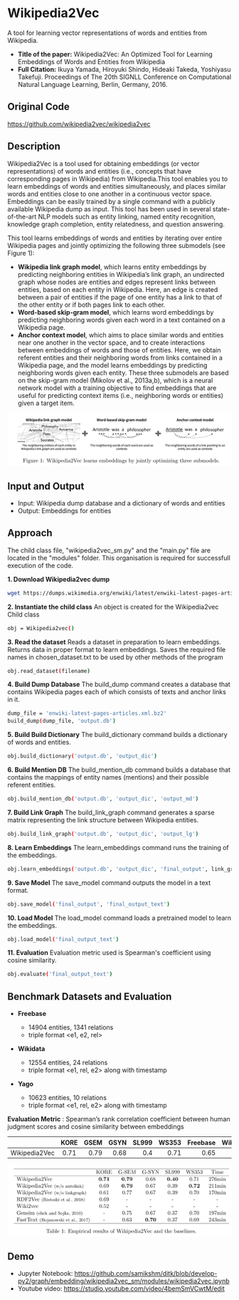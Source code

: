 # Wikipedia2Vec
A tool for learning vector representations of words and entities from Wikipedia.
* **Title of the paper:** Wikipedia2Vec: An Optimized Tool for Learning Embeddings of Words and Entities from Wikipedia
* **Full Citation:** Ikuya Yamada, Hiroyuki Shindo, Hideaki Takeda, Yoshiyasu Takefuji. Proceedings of The 20th SIGNLL Conference on Computational Natural Language Learning, Berlin, Germany, 2016. 

## Original Code
https://github.com/wikipedia2vec/wikipedia2vec

## Description
Wikipedia2Vec is a tool used for obtaining embeddings (or vector representations) of words and entities (i.e., concepts that have corresponding pages in Wikipedia) from Wikipedia.This tool enables you to learn embeddings of words and entities simultaneously, and places similar words and entities close to one another in a continuous vector space. Embeddings can be easily trained by a single command with a publicly available Wikipedia dump as input. This tool has been used in several state-of-the-art NLP models such as entity linking, named entity recognition, knowledge graph completion, entity relatedness, and question answering.

This tool learns embeddings of words and entities by iterating over entire Wikipedia pages and jointly optimizing the following three submodels (see Figure 1):
* **Wikipedia link graph model**, which learns entity embeddings by predicting neighboring entities in Wikipedia’s link graph, an undirected graph whose nodes are entities and edges represent links between entities, based on each entity in Wikipedia. Here, an edge is created between a pair of entities if the page of one entity has a link to that of the other entity or if both pages link to each other.
* **Word-based skip-gram model**, which learns word embeddings by predicting neighboring words given each word in a text contained on a Wikipedia page.
* **Anchor context model**, which aims to place similar words and entities near one another in the vector space, and to create interactions between embeddings of words and those of entities. Here, we obtain referent entities and their neighboring words from links contained in a Wikipedia page, and the model learns embeddings by predicting neighboring words given each entity.
These three submodels are based on the skip-gram model (Mikolov et al., 2013a,b), which is a neural network model with a training objective to find embeddings that are useful for predicting context items (i.e., neighboring words or entities) given a target item.

![Screenshot](w2v_readme.png)

## Input and Output
* Input: Wikipedia dump database and a dictionary of words and entities
* Output: Embeddings for entities

## Approach
The child class file, "wikipedia2vec_sm.py" and the "main.py" file are located in the "modules" folder. This organisation is required for successfull execution of the code.

**1. Download Wikipedia2vec dump** 
```bash
wget https://dumps.wikimedia.org/enwiki/latest/enwiki-latest-pages-articles.xml.bz2
```

**2. Instantiate the child class** 
An object is created for the Wikipedia2vec Child class
```bash
obj = Wikipedia2vec()
```

**3. Read the dataset** 
Reads a dataset in preparation to learn embeddings. Returns data in proper format to learn embeddings. Saves the required file names in chosen_dataset.txt to be used by other methods of the program
```bash
obj.read_dataset(filename)
```
**4. Build Dump Database** 
The build_dump command creates a database that contains Wikipedia pages each of which consists of texts and anchor links in it.
```bash
dump_file = 'enwiki-latest-pages-articles.xml.bz2'
build_dump(dump_file, 'output.db')
```
**5. Build Build Dictionary** 
The build_dictionary command builds a dictionary of words and entities.
```bash
obj.build_dictionary('output.db', 'output_dic')
```
**6. Build Mention DB** 
The build_mention_db command builds a database that contains the mappings of entity names (mentions) and their possible referent entities.
```bash
obj.build_mention_db('output.db', 'output_dic', 'output_md')
```
**7. Build Link Graph** 
The build_link_graph command generates a sparse matrix representing the link structure between Wikipedia entities.
```bash
obj.build_link_graph('output.db', 'output_dic', 'output_lg')
```
**8. Learn Embeddings** 
The learn_embeddings command runs the training of the embeddings.
```bash
obj.learn_embeddings('output.db', 'output_dic', 'final_output', link_graph_file='output_lg', mention_db_file='output_md')
```
**9. Save Model** 
The save_model command outputs the model in a text format.
```bash
obj.save_model('final_output', 'final_output_text')
```
**10. Load Model** 
The load_model command loads a pretrained model to learn the embeddings.
```bash
obj.load_model('final_output_text')
```
**11. Evaluation** 
Evaluation metric used is Spearman's coefficient using cosine similarity.
```bash
obj.evaluate('final_output_text')
```
## Benchmark Datasets and Evaluation
* **Freebase**
  * 14904 entities, 1341 relations
  * triple format <e1, e2, rel>

* **Wikidata**
  * 12554 entities, 24 relations
  * triple format <e1, rel, e2> along with timestamp
  
* **Yago**
  * 10623 entities, 10 relations
  * triple format <e1, rel, e2> along with 
   timestamp

**Evaluation Metric** : Spearman’s rank correlation coefficient between human judgment scores and cosine similarity between embeddings

|               | KORE     | GSEM     | GSYN    | SL999    | WS353    | Freebase | Wikidata | Yago     |
| ------------- |:--------:| --------:|--------:| --------:| --------:| --------:| --------:| --------:|
| Wikipedia2Vec |0.71      | 0.79     | 0.68    | 0.4      | 0.71     | 0.65     | 0.72     | 0.62     |
             

![Screenshot](w2v_paper_results.png)

## Demo

* Jupyter Notebook: https://github.com/samikshm/ditk/blob/develop-py2/graph/embedding/wikipedia2vec_sm/modules/wikipedia2vec.ipynb
* Youtube video: https://studio.youtube.com/video/4bemSmVCwtM/edit
